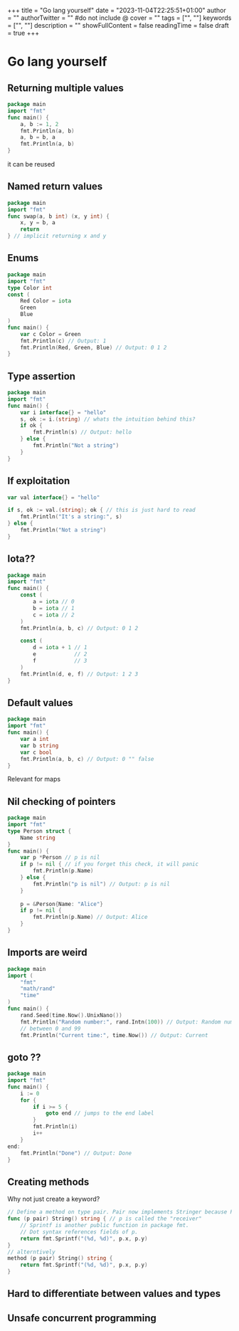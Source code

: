 +++
title = "Go lang yourself"
date = "2023-11-04T22:25:51+01:00"
author = ""
authorTwitter = "" #do not include @
cover = ""
tags = ["", ""]
keywords = ["", ""]
description = ""
showFullContent = false
readingTime = false
draft = true
+++

# Go lang yourself

## Returning multiple values

```go
package main
import "fmt"
func main() {
    a, b := 1, 2
    fmt.Println(a, b)
    a, b = b, a
    fmt.Println(a, b)
}
```
it can be reused

## Named return values

```go
package main
import "fmt"
func swap(a, b int) (x, y int) {
    x, y = b, a
    return
} // implicit returning x and y
```
## Enums

```go
package main
import "fmt"
type Color int
const (
    Red Color = iota
    Green
    Blue
)
func main() {
    var c Color = Green
    fmt.Println(c) // Output: 1
    fmt.Println(Red, Green, Blue) // Output: 0 1 2
}
```

## Type assertion

```go
package main
import "fmt"
func main() {
    var i interface{} = "hello"
    s, ok := i.(string) // whats the intuition behind this?
    if ok {
        fmt.Println(s) // Output: hello
    } else {
        fmt.Println("Not a string")
    }
}
```

## If exploitation

```go
var val interface{} = "hello"

if s, ok := val.(string); ok { // this is just hard to read
    fmt.Println("It's a string:", s)
} else {
    fmt.Println("Not a string")
}
```

## Iota??

```go
package main
import "fmt"
func main() {
    const (
        a = iota // 0
        b = iota // 1
        c = iota // 2
    )
    fmt.Println(a, b, c) // Output: 0 1 2

    const (
        d = iota + 1 // 1
        e            // 2
        f            // 3
    )
    fmt.Println(d, e, f) // Output: 1 2 3
}
```

## Default values

```go
package main
import "fmt"
func main() {
    var a int
    var b string
    var c bool
    fmt.Println(a, b, c) // Output: 0 "" false
}
```
Relevant for maps

## Nil checking of pointers

```go 
package main
import "fmt"
type Person struct {
    Name string
}
func main() {
    var p *Person // p is nil
    if p != nil { // if you forget this check, it will panic
        fmt.Println(p.Name)
    } else {
        fmt.Println("p is nil") // Output: p is nil
    }
    
    p = &Person{Name: "Alice"}
    if p != nil {
        fmt.Println(p.Name) // Output: Alice
    }
}
```

## Imports are weird

```go
package main
import (
    "fmt"
    "math/rand"
    "time"
)
func main() {
    rand.Seed(time.Now().UnixNano())
    fmt.Println("Random number:", rand.Intn(100)) // Output: Random number
    // between 0 and 99
    fmt.Println("Current time:", time.Now()) // Output: Current 
```

## goto ??

```go
package main
import "fmt"
func main() {
    i := 0
    for {
        if i >= 5 {
            goto end // jumps to the end label
        }
        fmt.Println(i)
        i++
    }
end:
    fmt.Println("Done") // Output: Done
}
```
## Creating methods
Why not just create a keyword?

```go
// Define a method on type pair. Pair now implements Stringer because Pair has defined all the methods in the interface.
func (p pair) String() string { // p is called the "receiver"
	// Sprintf is another public function in package fmt.
	// Dot syntax references fields of p.
	return fmt.Sprintf("(%d, %d)", p.x, p.y)
}
// alterntively
method (p pair) String() string {
    return fmt.Sprintf("(%d, %d)", p.x, p.y)
}
```
## Hard to differentiate between values and types

## Unsafe concurrent programming




